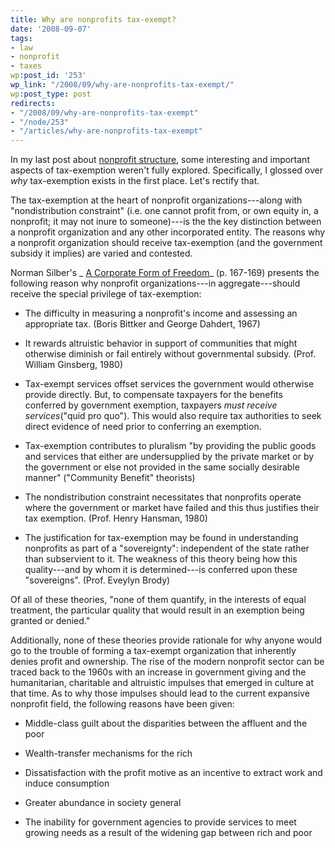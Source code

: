```yaml
---
title: Why are nonprofits tax-exempt?
date: '2008-09-07'
tags:
- law
- nonprofit
- taxes
wp:post_id: '253'
wp_link: "/2008/09/why-are-nonprofits-tax-exempt/"
wp:post_type: post
redirects:
- "/2008/09/why-are-nonprofits-tax-exempt"
- "/node/253"
- "/articles/why-are-nonprofits-tax-exempt"
---
```


In my last post about [nonprofit structure](http://island94.org/articles/what-nonprofit-structural-definition), some interesting and important aspects of tax-exemption weren't fully explored. Specifically, I glossed over _why_ tax-exemption exists in the first place. Let's rectify that.

The tax-exemption at the heart of nonprofit organizations---along with "nondistribution constraint" (i.e. one cannot profit from, or own equity in, a nonprofit; it may not inure to someone)---is the the key distinction between a nonprofit organization and any other incorporated entity. The reasons why a nonprofit organization should receive tax-exemption (and the government subsidy it implies) are varied and contested.

Norman Silber's _ [A Corporate Form of Freedom](http://books.google.com/books?id=1OuEGu-Ua6wC)_ (p. 167-169) presents the following reason why nonprofit organizations---in aggregate---should receive the special privilege of tax-exemption:

- The difficulty in measuring a nonprofit's income and assessing an appropriate tax. (Boris Bittker and George Dahdert, 1967)

- It rewards altruistic behavior in support of communities that might otherwise diminish or fail entirely without governmental subsidy. (Prof. William Ginsberg, 1980)

- Tax-exempt services offset services the government would otherwise provide directly. But, to compensate taxpayers for the benefits conferred by government exemption, taxpayers _must receive services_("quid pro quo"). This would also require tax authorities to seek direct evidence of need prior to conferring an exemption.

- Tax-exemption contributes to pluralism "by providing the public goods and services that either are undersupplied by the private market or by the government or else not provided in the same socially desirable manner" ("Community Benefit" theorists)

- The nondistribution constraint necessitates that nonprofits operate where the government or market have failed and this thus justifies their tax exemption. (Prof. Henry Hansman, 1980)

- The justification for tax-exemption may be found in understanding nonprofits as part of a "sovereignty": independent of the state rather than subservient to it. The weakness of this theory being how this quality---and by whom it is determined---is conferred upon these "sovereigns". (Prof. Eveylyn Brody)

Of all of these theories, "none of them quantify, in the interests of equal treatment, the particular quality that would result in an exemption being granted or denied."

Additionally, none of these theories provide rationale for why anyone would go to the trouble of forming a tax-exempt organization that inherently denies profit and ownership. The rise of the modern nonprofit sector can be traced back to the 1960s with an increase in government giving and the humanitarian, charitable and altruistic impulses that emerged in culture at that time. As to why those impulses should lead to the current expansive nonprofit field, the following reasons have been given:

- Middle-class guilt about the disparities between the affluent and the poor

- Wealth-transfer mechanisms for the rich

- Dissatisfaction with the profit motive as an incentive to extract work and induce consumption

- Greater abundance in society general

- The inability for government agencies to provide services to meet growing needs as a result of the widening gap between rich and poor

